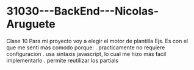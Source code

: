 # 31030---BackEnd---Nicolas-Aruguete

Clase 10
Para mi proyecto voy a elegir el motor de plantilla Ejs.
Es con el que me senti mas comodo porque:
. practicamente no requiere configuracion
. usa sintaxis javascript, lo cual me hizo más facil implementarlo
. permite reutilizar los partials 
